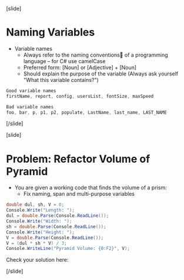 [slide]
# Naming Variables
- Variable names
    - Always refer to the naming conventions of a programming language – for C# use camelCase
    - Preferred form: [Noun] or [Adjective] + [Noun]
    - Should explain the purpose of the variable (Always ask yourself "What this variable contains?")

```csharp
Good variable names
firstName, report, config, usersList, fontSize, maxSpeed

Bad variable names
foo, bar, p, p1, p2, populate, LastName, last_name, LAST_NAME
```

[/slide]



[slide]
# Problem: Refactor Volume of Pyramid
- You are given a working code that finds the volume of a prism: 
    - Fix naming, span and multi-purpose variables
```csharp
double dul, sh, V = 0;
Console.Write("Length: ");
dul = double.Parse(Console.ReadLine());
Console.Write("Width: ");
sh = double.Parse(Console.ReadLine());
Console.Write("Height: ");
V = double.Parse(Console.ReadLine());
V = (dul * sh * V) / 3;
Console.WriteLine("Pyramid Volume: {0:F2}", V);
```

Check your solution here: 

[/slide]



